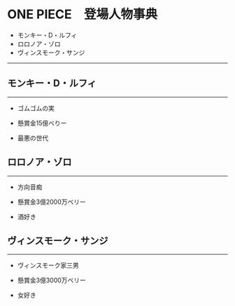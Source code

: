 # ONE PIECE　登場人物事典
 * モンキー・D・ルフィ
 * ロロノア・ゾロ
 * ヴィンスモーク・サンジ

---
## モンキー・D・ルフィ
***

 * ゴムゴムの実

 * 懸賞金15億べりー

 * 最悪の世代

>>>
## ロロノア・ゾロ
***

 * 方向音痴

 * 懸賞金3億2000万ベリー

 * 酒好き

>>>
## ヴィンスモーク・サンジ
***

 * ヴィンスモーク家三男

 * 懸賞金3億3000万ベリー

 * 女好き